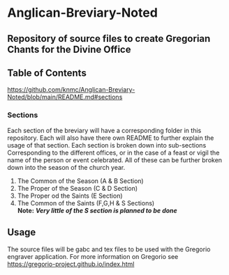 # Anglican-Breviary-Noted
## Repository  of source files to create Gregorian Chants for the Divine Office

## Table of Contents
https://github.com/knmc/Anglican-Breviary-Noted/blob/main/README.md#sections

### Sections
Each section of the breviary will have a corresponding folder in this repository. Each will also have there own README to further explain the usage of that section. Each section is broken down into sub-sections Corresponding to the different offices, or in the case of a feast or vigil the name of the person or event celebrated. All of these can be further broken down into the season of the church year.

1.  The Common of the Season  (A & B Section)
2.  The Proper of the Season  (C & D Section)
3.  The Proper od the Saints  (E Section)
4.  The Common of the Saints  (F,G,H & S Sections)\
**Note:** ***Very little of the S section is planned to be done***

## Usage
The source files will be gabc and tex files to be used with the Gregorio engraver application. For more information on Gregorio see https://gregorio-project.github.io/index.html
